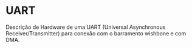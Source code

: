 # UART
Descrição de Hardware de uma UART (Universal Asynchronous Receiver/Transmitter) para conexão com o barramento wishbone e com DMA.
